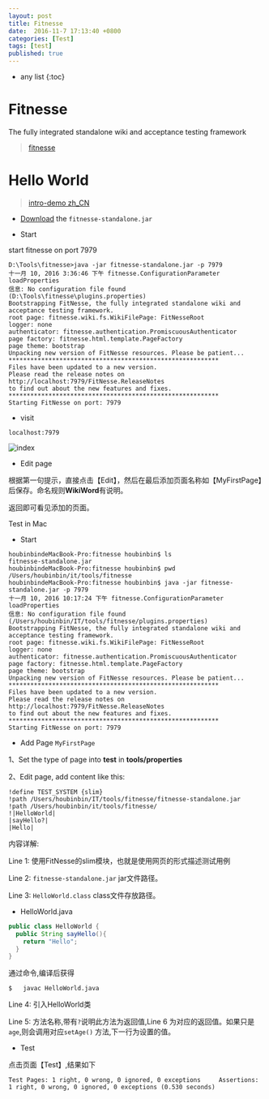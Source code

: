 ```yaml
---
layout: post
title: Fitnesse
date:  2016-11-7 17:13:40 +0800
categories: [Test]
tags: [test]
published: true
---
```


* any list
{:toc}

# Fitnesse

The fully integrated standalone wiki and acceptance testing framework

> [fitnesse](http://fitnesse.org/)

# Hello World

> [intro-demo zh_CN](http://blog.csdn.net/funi16/article/details/8985280)

- [Download](http://fitnesse.org/FitNesseDownload) the ```fitnesse-standalone.jar```

- Start

start fitnesse on port 7979

```
D:\Tools\fitnesse>java -jar fitnesse-standalone.jar -p 7979
十一月 10, 2016 3:36:46 下午 fitnesse.ConfigurationParameter loadProperties
信息: No configuration file found (D:\Tools\fitnesse\plugins.properties)
Bootstrapping FitNesse, the fully integrated standalone wiki and acceptance testing framework.
root page: fitnesse.wiki.fs.WikiFilePage: FitNesseRoot
logger: none
authenticator: fitnesse.authentication.PromiscuousAuthenticator
page factory: fitnesse.html.template.PageFactory
page theme: bootstrap
Unpacking new version of FitNesse resources. Please be patient...
**********************************************************
Files have been updated to a new version.
Please read the release notes on
http://localhost:7979/FitNesse.ReleaseNotes
to find out about the new features and fixes.
**********************************************************
Starting FitNesse on port: 7979
```

- visit

```
localhost:7979
```

![index](https://raw.githubusercontent.com/houbb/resource/master/img/tools/fitnesse/2016-11-10-fitnesse-index.png)

- Edit page

根据第一句提示，直接点击【Edit】，然后在最后添加页面名称如【MyFirstPage】后保存。命名规则**WikiWord**有说明。

返回即可看见添加的页面。


<label class="label label-info">Test in Mac</label>

- Start

```
houbinbindeMacBook-Pro:fitnesse houbinbin$ ls
fitnesse-standalone.jar
houbinbindeMacBook-Pro:fitnesse houbinbin$ pwd
/Users/houbinbin/it/tools/fitnesse
houbinbindeMacBook-Pro:fitnesse houbinbin$ java -jar fitnesse-standalone.jar -p 7979
十一月 10, 2016 10:17:24 下午 fitnesse.ConfigurationParameter loadProperties
信息: No configuration file found (/Users/houbinbin/IT/tools/fitnesse/plugins.properties)
Bootstrapping FitNesse, the fully integrated standalone wiki and acceptance testing framework.
root page: fitnesse.wiki.fs.WikiFilePage: FitNesseRoot
logger: none
authenticator: fitnesse.authentication.PromiscuousAuthenticator
page factory: fitnesse.html.template.PageFactory
page theme: bootstrap
Unpacking new version of FitNesse resources. Please be patient...
**********************************************************
Files have been updated to a new version.
Please read the release notes on
http://localhost:7979/FitNesse.ReleaseNotes
to find out about the new features and fixes.
**********************************************************
Starting FitNesse on port: 7979

```

- Add Page ```MyFirstPage```

1、Set the type of page into **test** in **tools/properties**

2、Edit page, add content like this:

```
!define TEST_SYSTEM {slim}
!path /Users/houbinbin/IT/tools/fitnesse/fitnesse-standalone.jar
!path /Users/houbinbin/it/tools/fitnesse/
!|HelloWorld|
|sayHello?|
|Hello|
```

内容详解:


Line 1: 使用FitNesse的slim模块，也就是使用网页的形式描述测试用例

Line 2: ```fitnesse-standalone.jar``` jar文件路径。

Line 3: ```HelloWorld.class``` class文件存放路径。

- HelloWorld.java

```java
public class HelloWorld {
  public String sayHello(){
    return "Hello";
  }
}
```

通过命令,编译后获得

```
$   javac HelloWorld.java
```

Line 4: 引入HelloWorld类

Line 5: 方法名称,带有```?```说明此方法为返回值,Line 6 为对应的返回值。如果只是```age```,则会调用对应```setAge()``` 方法,下一行为设置的值。

- Test

点击页面【Test】,结果如下

```
Test Pages: 1 right, 0 wrong, 0 ignored, 0 exceptions     Assertions: 1 right, 0 wrong, 0 ignored, 0 exceptions (0.530 seconds)
```















